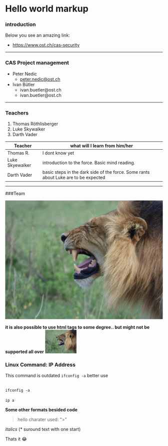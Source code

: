 
# Hello world markup


### introduction


Below you see an amazing link: 

- https://www.ost.ch/cas-security


---

### CAS Project management

- Peter Nedic
  - peter.nedic@ost.ch
- Ivan Bütler
  - ivan&#46;buetler\@ost\.ch
  - ivan.buetler<span>@ost.</span>ch

---
### Teachers

1. Thomas Röthlisberger
2. Luke Skywalker
3. Darth Vader


| Teacher         | what will I learn from him/her                                                      |
| --------------- | ----------------------------------------------------------------------------------- |
| Thomas R.       | I dont know yet                                                                     |
| Luke Skyewalker | introduction to the force. Basic mind reading.                                      |
| Darth Vader     | basic steps in the dark side of the force. Some rants about Luke are to be expected |



---
###Team

![my spirit animal](LionSmaller.jpg)
 

**it is also possible to use html tags to some degree.. but might not be supported all over**
 <img src="LionSmaller.jpg" width=100/>

### Linux Command: IP Address

This command is outdated `ifconfig -a`
better use 
```

ifconfig -a

ip a

```

**Some other formats besided code**
> hello   charater used: "\>"
> 
*italics*  (\* suround text with one start)

Thats it :joy:

